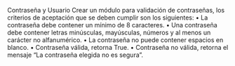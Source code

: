 Contraseña y Usuario
Crear un módulo para validación de contraseñas, los criterios de aceptación que se deben cumplir son los siguientes:
• La contraseña debe contener un mínimo de 8 caracteres.
• Una contraseña debe contener letras minúsculas, mayúsculas, números y al menos un carácter no alfanumérico.
• La contraseña no puede contener espacios en blanco.
• Contraseña válida, retorna True.
• Contraseña no válida, retorna el mensaje “La contraseña elegida no es segura”.
